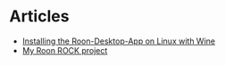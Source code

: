 # Articles

* [Installing the Roon-Desktop-App on Linux with Wine](roon-wine.md)
* [My Roon ROCK project](rock-project.md)
